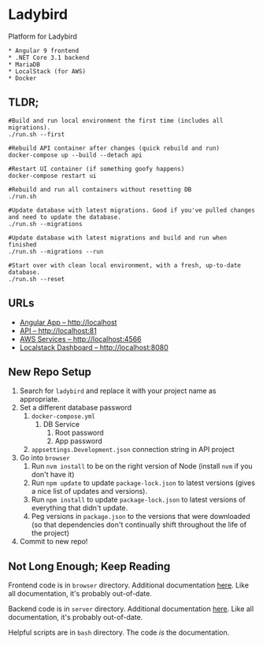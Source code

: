 # Ladybird

Platform for Ladybird

    * Angular 9 frontend
    * .NET Core 3.1 backend
    * MariaDB
    * LocalStack (for AWS)
    * Docker

## TLDR;

```shell script
#Build and run local environment the first time (includes all migrations).
./run.sh --first

#Rebuild API container after changes (quick rebuild and run)
docker-compose up --build --detach api

#Restart UI container (if something goofy happens)
docker-compose restart ui

#Rebuild and run all containers without resetting DB
./run.sh

#Update database with latest migrations. Good if you've pulled changes and need to update the database.
./run.sh --migrations

#Update database with latest migrations and build and run when finished
./run.sh --migrations --run

#Start over with clean local environment, with a fresh, up-to-date database.
./run.sh --reset
```

## URLs

* [Angular App – http://localhost](http://localhost)
* [API – http://localhost:81](http://localhost:81)
* [AWS Services – http://localhost:4566](http://localhost:4566)
* [Localstack Dashboard – http://localhost:8080](http://localhost:8080)

## New Repo Setup

1. Search for `ladybird` and replace it with your project name as appropriate.
2. Set a different database password
    1. `docker-compose.yml`
        1. DB Service
            1. Root password
            2. App password
    2. `appsettings.Development.json` connection string in API project
3. Go into `browser`
    1. Run `nvm install` to be on the right version of Node (install `nvm` if you don't have it)
    2. Run `npm update` to update `package-lock.json` to latest versions (gives a nice list of updates and versions).
    3. Run `npm install` to update `package-lock.json` to latest versions of everything that didn't update.
    3. Peg versions in `package.json` to the versions that were downloaded (so that dependencies don't continually shift throughout the life of the project)
4. Commit to new repo!

## Not Long Enough; Keep Reading

Frontend code is in `browser` directory. Additional documentation [here](./browser/README.md). Like all documentation, it's probably out-of-date.

Backend code is in `server` directory. Additional documentation [here](./server/README.md). Like all documentation, it's probably out-of-date.

Helpful scripts are in `bash` directory. The code _is_ the documentation.
